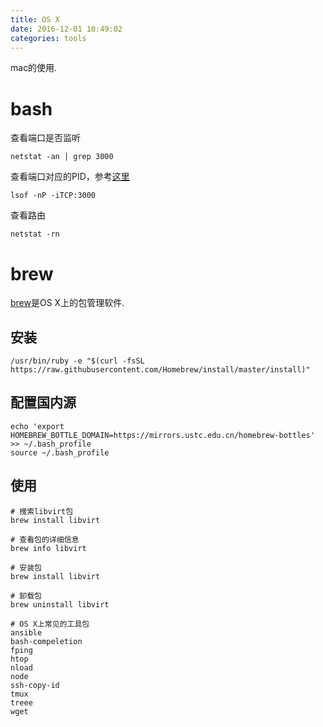 ```yaml
---
title: OS X
date: 2016-12-01 10:49:02
categories: tools
---
```


mac的使用.

<!-- more -->



# bash
查看端口是否监听   
```
netstat -an | grep 3000
```

查看端口对应的PID，参考[这里](https://tonydeng.github.io/2016/07/07/use-lsof-to-replace-netstat/)  
```
lsof -nP -iTCP:3000
```

查看路由  
```
netstat -rn
```

# brew
[brew](http://brew.sh/)是OS X上的包管理软件.
## 安装
```
/usr/bin/ruby -e "$(curl -fsSL https://raw.githubusercontent.com/Homebrew/install/master/install)"
```
## 配置国内源

```
echo 'export HOMEBREW_BOTTLE_DOMAIN=https://mirrors.ustc.edu.cn/homebrew-bottles' >> ~/.bash_profile
source ~/.bash_profile

```

## 使用
```
# 搜索libvirt包
brew install libvirt

# 查看包的详细信息
brew info libvirt

# 安装包
brew install libvirt

# 卸载包
brew uninstall libvirt

# OS X上常见的工具包
ansible
bash-compeletion
fping
htop
nload
node
ssh-copy-id
tmux
treee
wget

```


